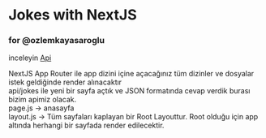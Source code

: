 # Jokes with NextJS
### for @ozlemkayasaroglu

inceleyin [Api](/app/api/jokes/route.js)

NextJS App Router ile app dizini içine açacağınız tüm dizinler ve dosyalar istek geldiğinde render alınacaktır <br />
api/jokes ile yeni bir sayfa açtık ve JSON formatında cevap verdik burası bizim apimiz olacak.<br />
page.js -> anasayfa<br />
layout.js -> Tüm sayfaları kaplayan bir Root Layouttur. Root olduğu için app altında herhangi bir sayfada render edilecektir.<br />
